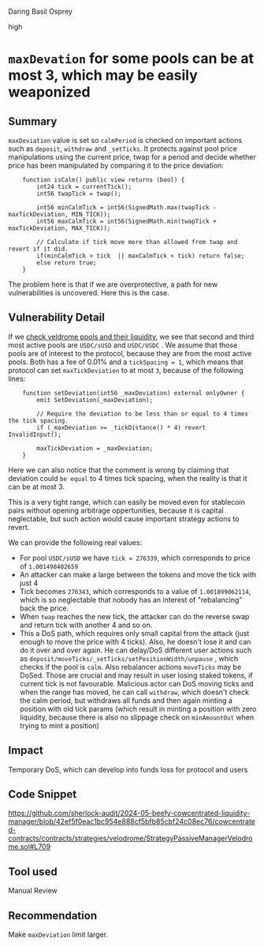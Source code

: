 Daring Basil Osprey

high

# `maxDevation` for some pools can be at most 3, which may be easily weaponized

## Summary

`maxDeviation` value is set so `calmPeriod` is checked on important actions such as `deposit`, `withdraw` and `_setTicks`. It protects against pool price manipulations using the current price, twap for a period and decide whether price has been manipulated by comparing it to the price deviation:
```solidity
    function isCalm() public view returns (bool) { 
        int24 tick = currentTick();                
        int56 twapTick = twap();

        int56 minCalmTick = int56(SignedMath.max(twapTick - maxTickDeviation, MIN_TICK));
        int56 maxCalmTick = int56(SignedMath.min(twapTick + maxTickDeviation, MAX_TICK));

        // Calculate if tick move more than allowed from twap and revert if it did. 
        if(minCalmTick > tick  || maxCalmTick < tick) return false;
        else return true;
    }
```

The problem here is that if we are overprotective, a path for new vulnerabilities is uncovered. 
Here this is the case.
## Vulnerability Detail
If we [check veldrome pools and their liquidity](https://www.geckoterminal.com/optimism/velodrome-finance-slipstream/pools), we see that second and third most active pools are `USDC/sUSD` and `USDC/USDC` .  We assume that those pools are of interest to the protocol, because they are from the most active pools. Both has a fee of 0.01% and a `tickSpacing = 1`, which means that  protocol can set `maxTickDeviation` to at most `3`, because of the following lines:
```solidity
    function setDeviation(int56 _maxDeviation) external onlyOwner {
        emit SetDeviation(_maxDeviation);

        // Require the deviation to be less than or equal to 4 times the tick spacing.
        if (_maxDeviation >= _tickDistance() * 4) revert InvalidInput();

        maxTickDeviation = _maxDeviation;
    }
``` 
Here we can also notice that the comment is wrong by claiming that deviation could  `be equal` to 4 times tick spacing, when the reality is  that it can be at most 3.

This is a very tight range, which can easily be moved even for stablecoin pairs without opening arbitrage oppertunities, because it is capital neglectable, but such action would cause important strategy actions to revert.

We can provide the following real values:
- For pool `USDC/sUSD` we have `tick = 276339`, which corresponds to price of `1.001498402659`
- An attacker can make a large between the tokens and move the tick with just 4
- Tick becomes `276343`, which corresponds to a value of `1.001899062114`, which is so neglectable that nobody has an interest of "rebalancing" back the price.
- When `twap` reaches the new tick, the attacker can do the reverse swap and return tick with another 4 and so on.
- This a DoS path, which requires only small capital from the attack (just enough to move the price with 4 ticks). Also, he doesn't lose it and can do it over and over again.
He can delay/DoS different user actions such as `deposit/moveTicks/_setTicks/setPositionWidth/unpause` , which checks if the pool is `calm`.  Also rebalancer actions `moveTicks` may be DoSed. Those are crucial and may result in user losing staked tokens, if current tick is not favourable. Malicious actor can DoS moving ticks and when the range has moved, he can call `withdraw`, which doesn't check the calm period, but withdraws all funds and then again minting a position with old tick params (which result in minting a position with zero liquidity, because there is also no slippage check on `minAmountOut` when trying to mint a position)
## Impact
Temporary DoS, which can develop into funds loss for protocol and users
## Code Snippet
https://github.com/sherlock-audit/2024-05-beefy-cowcentrated-liquidity-manager/blob/42ef5f0eac1bc954e888cf5bfb85cbf24c08ec76/cowcentrated-contracts/contracts/strategies/velodrome/StrategyPassiveManagerVelodrome.sol#L709
## Tool used

Manual Review

## Recommendation
Make `maxDeviation` limit larger.
